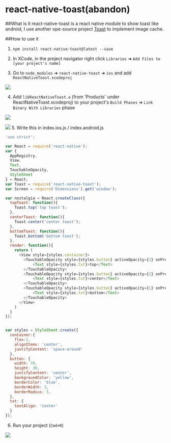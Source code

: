 # react-native-toast(abandon)

##What is it
react-native-toast is a react native module to show toast like android, I use another ope-source project  [Toast](https://github.com/scalessec/Toast) to implement image cache.

##How to use it

1. `npm install react-native-toast@latest --save`

2. In XCode, in the project navigator right click `Libraries` ➜ `Add Files to [your project's name]`

3. Go to `node_modules` ➜ `react-native-toast` ➜ `ios` and add `ReactNativeToast.xcodeproj`

![](https://raw.githubusercontent.com/shigebeyond/react-native-toast/master/add-lib.png)

4. Add `libReactNativeToast.a` (from 'Products' under ReactNativeToast.xcodeproj) to your project's `Build Phases` ➜ `Link Binary With Libraries` phase

![](https://raw.githubusercontent.com/shigebeyond/react-native-toast/master/chose-a.png)

![](https://raw.githubusercontent.com/shigebeyond/react-native-toast/master/add-a.png)
5. Write this in index.ios.js / index.android.js
```javascript
'use strict';

var React = require('react-native');
var {
  AppRegistry,
  View,
  Text,
  TouchableOpacity,
  StyleSheet
} = React;
var Toast = require('react-native-toast');
var Screen = require('Dimensions').get('window');

var nostalgia = React.createClass({
  topToast: function(){
    Toast.top('top toast');
  },
  centerToast: function(){
    Toast.center('center toast');
  },
  bottomToast: function(){
    Toast.bottom('bottom toast');
  },
  render: function(){
    return (
      <View style={styles.container}>
        <TouchableOpacity style={styles.button} activeOpacity={1} onPress={this.topToast}>
            <Text style={styles.txt}>top</Text>
        </TouchableOpacity>
        <TouchableOpacity style={styles.button} activeOpacity={1} onPress={this.centerToast}>
            <Text style={styles.txt}>center</Text>
        </TouchableOpacity>
        <TouchableOpacity style={styles.button} activeOpacity={1} onPress={this.bottomToast}>
            <Text style={styles.txt}>bottom</Text>
        </TouchableOpacity>
      </View>
    )
  }
});


var styles = StyleSheet.create({
  container:{
    flex:1,
    alignItems: 'center',
    justifyContent: 'space-around'
  },
  button: {
    width: 70,
    height: 30,
    justifyContent: 'center',
    backgroundColor: 'yellow',
    borderColor: 'blue',
    borderWidth: 3,
    borderRadius: 5,
  },
  txt: {
    textAlign: 'center'
  }
});
```
6. Run your project (`Cmd+R`)

![](https://raw.githubusercontent.com/shigebeyond/react-native-toast/master/demo.gif)